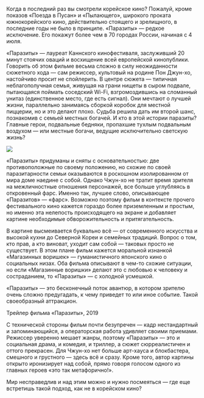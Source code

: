Когда в последний раз вы смотрели корейское кино? Пожалуй, кроме показов «Поезда в Пусан» и «Пылающего», широкого проката южнокорейского кино, действительно стоящего и зрелищного, в последние годы не было в принципе. «Паразиты» — редкое исключение. Его покажут более чем в 70 городах России, начиная с 4 июля.

«Паразиты» — лауреат Каннского кинофестиваля, заслуживший 20 минут стоячих оваций и восхищение всей европейской кинопублики. Говорить об этом фильме весьма сложно в силу неожиданности сюжетного хода — сам режиссер, культовый на родине Пон Джун-хо, настойчиво просит не спойлерить. В центре сюжета — типичная неблагополучная семья, живущая на грани нищеты в сыром подвале, пытающаяся поймать соседский Wi-Fi, взгромоздившись на сломанный унитаз (единственное место, где есть сигнал). Они мечтают о лучшей жизни, параллельно занимаясь сборкой коробок для местной пиццерии, но и это делают плохо. Судьба решила дать им второй шанс, познакомив с семьей местных богачей. И кто в этой истории паразиты? Главные герои, подвальные бедняки, пропахшие тухлым подвальным воздухом — или местные богачи, ведущие исключительно светскую жизнь? 

![](https://assets.discours.io/unsafe/900x/production/image/58dac7b0-95ab-11e9-a11c-fd0035da16b1.jpg)

«Паразиты» придуманы и сняты с основательностью: две противоположные по своему положению, но схожие по своей паразитарности семьи оказываются в роскошном изолированном от мира доме наедине с собой. Однако Чжун-хо не тратит время зрителя на межличностные отношения персонажей, все больше углубляясь в откровенный фарс. Именно так, лучшее слово, описывающее «Паразитов» — «фарс». Возможно поэтому фильм в контексте прочего фестивального кино кажется гораздо более приземленным и простым, но именно эта нелепость происходящего на экране и добавляет картине необходимые обворожительность и притягательность.

В картине высмеивается буквально всё — от современного искусства и высокой кухни до Северной Кореи и семейных традиций. Вопрос о том, кто прав, а кто виноват, уходит сам собой — таковых просто не существует. В этом плане фильм кажется моральной изнанкой «Магазинных воришек» — гуманистичного японского кино о социальных низах. Оба фильма описывают в чем-то схожие ситуации, но если «Магазинные воришки» делают это с любовью к человеку и состраданием, то «Паразиты» — с холодной усмешкой.   
  
«Паразиты» — это бесконечный поток авантюр, в котором зрителю очень сложно предугадать, к чему приведет то или иное событие. Такой своеобразный аттракцион.

Трейлер фильма «Паразиты», 2019

С технической стороны фильм почти безупречен — кадр нестандартный и запоминающийся, а операторская работа удивляет своими приемами. Режиссер уверенно мешает жанры, поэтому «Паразиты» — это и социальная драма, и комедия, и триллер, а сюжет сюрреалистичен и оттого прекрасен. Для Чжун-хо нет больше арт-хауса и блокбастера, смешного и грустного — здесь всё и сразу. Кроме того, автор картины открыто иронизирует над собой, прямо говоря голосом одного из главных героев «это так метафорично!».  
  
Мир несправедлив и над этим можно и нужно посмеяться — где еще встретишь такой подход, как не в корейском кино?  

